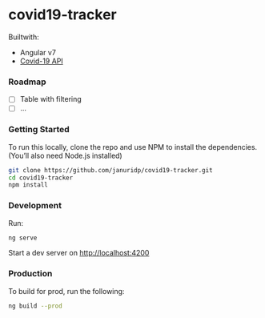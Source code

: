 # covid19-tracker

Builtwith:
- Angular v7
- [Covid-19 API](https://covid19-api.org/)

### Roadmap
- [ ] Table with filtering
- [ ] ...

### Getting Started
To run this locally, clone the repo and use NPM to install the dependencies. (You’ll also need Node.js installed)
```bash
git clone https://github.com/januridp/covid19-tracker.git
cd covid19-tracker
npm install
```

### Development
Run:
```bash
ng serve
```
Start a dev server on [http://localhost:4200](http://localhost:4200)

### Production
To build for prod, run the following:
```bash
ng build --prod
```
